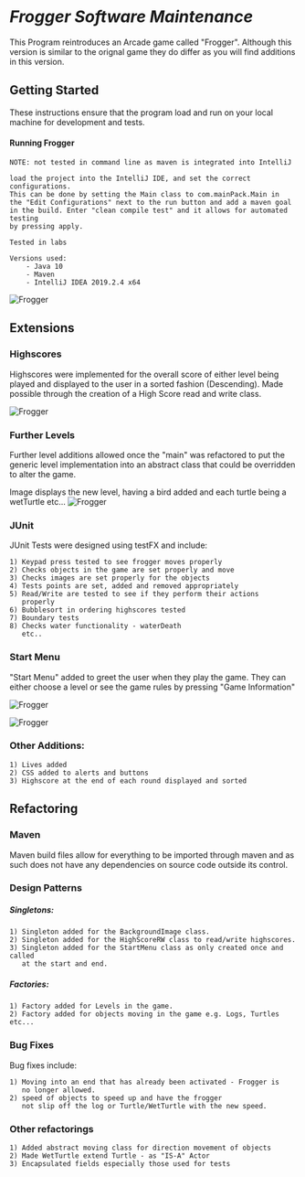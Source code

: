 # **_Frogger Software Maintenance_**

This Program reintroduces an Arcade game called "Frogger". Although this version is similar to the orignal game they do differ as you will find additions in this version.

## Getting Started

These instructions ensure that the program load and run on your local machine for development and tests.

#### Running Frogger
~~~~
NOTE: not tested in command line as maven is integrated into IntelliJ

load the project into the IntelliJ IDE, and set the correct configurations.
This can be done by setting the Main class to com.mainPack.Main in
the "Edit Configurations" next to the run button and add a maven goal
in the build. Enter "clean compile test" and it allows for automated testing
by pressing apply.

Tested in labs

Versions used:
    - Java 10 
    - Maven
    - IntelliJ IDEA 2019.2.4 x64
~~~~

![Frogger](src/main/resources/editConfigs.PNG)
## Extensions

### Highscores
Highscores were implemented for the overall score of either level being played and displayed to the user in a sorted fashion (Descending). Made possible through the creation of a High Score read and write class.

![Frogger](src/main/resources/highScoreDisplay.PNG)

### Further Levels
Further level additions allowed once the "main" was refactored to put the generic level implementation into an abstract class that could be overridden to alter the game.

Image displays the new level, having a bird added and each turtle being a wetTurtle etc...
![Frogger](src/main/resources/Furtherlevels.PNG)
### JUnit
JUnit Tests were designed using testFX and include:
~~~~
1) Keypad press tested to see frogger moves properly
2) Checks objects in the game are set properly and move
3) Checks images are set properly for the objects
4) Tests points are set, added and removed appropriately
5) Read/Write are tested to see if they perform their actions 
   properly
6) Bubblesort in ordering highscores tested
7) Boundary tests
8) Checks water functionality - waterDeath
   etc..
~~~~
### Start Menu
"Start Menu" added to greet the user when they play the game. They can either choose a level or see the game rules by pressing "Game Information"

![Frogger](src/main/resources/StartScreenReadMe.PNG)

![Frogger](src/main/resources/gameInfoImg.PNG)
### Other Additions:
~~~~
1) Lives added
2) CSS added to alerts and buttons
3) Highscore at the end of each round displayed and sorted
~~~~
## Refactoring
### Maven
Maven build files allow for everything to be imported through maven and as such does not have any dependencies on source code outside its control. 
### Design Patterns
##### Singletons:
~~~~
1) Singleton added for the BackgroundImage class.
2) Singleton added for the HighScoreRW class to read/write highscores.
3) Singleton added for the StartMenu class as only created once and called 
   at the start and end.
~~~~
##### Factories:
~~~~
1) Factory added for Levels in the game.
2) Factory added for objects moving in the game e.g. Logs, Turtles etc...
~~~~
### Bug Fixes
Bug fixes include:
~~~~
1) Moving into an end that has already been activated - Frogger is
   no longer allowed.
2) speed of objects to speed up and have the frogger
   not slip off the log or Turtle/WetTurtle with the new speed.
~~~~

### Other refactorings
~~~~
1) Added abstract moving class for direction movement of objects
2) Made WetTurtle extend Turtle - as "IS-A" Actor
3) Encapsulated fields especially those used for tests
~~~~
